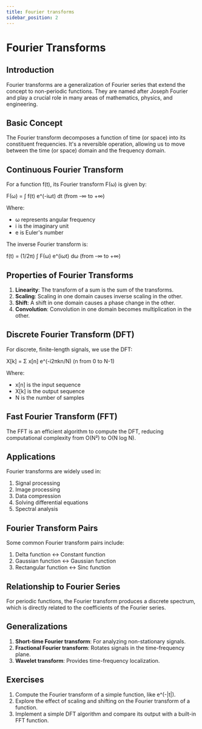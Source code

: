 ```yaml
---
title: Fourier transforms
sidebar_position: 2
---
```

# Fourier Transforms

## Introduction
Fourier transforms are a generalization of Fourier series that extend the concept to non-periodic functions. They are named after Joseph Fourier and play a crucial role in many areas of mathematics, physics, and engineering.

## Basic Concept
The Fourier transform decomposes a function of time (or space) into its constituent frequencies. It's a reversible operation, allowing us to move between the time (or space) domain and the frequency domain.

## Continuous Fourier Transform
For a function f(t), its Fourier transform F(ω) is given by:

F(ω) = ∫ f(t) e^(-iωt) dt  (from -∞ to +∞)

Where:
- ω represents angular frequency
- i is the imaginary unit
- e is Euler's number

The inverse Fourier transform is:

f(t) = (1/2π) ∫ F(ω) e^(iωt) dω  (from -∞ to +∞)

## Properties of Fourier Transforms
1. **Linearity**: The transform of a sum is the sum of the transforms.
2. **Scaling**: Scaling in one domain causes inverse scaling in the other.
3. **Shift**: A shift in one domain causes a phase change in the other.
4. **Convolution**: Convolution in one domain becomes multiplication in the other.

## Discrete Fourier Transform (DFT)
For discrete, finite-length signals, we use the DFT:

X[k] = Σ x[n] e^(-i2πkn/N)  (n from 0 to N-1)

Where:
- x[n] is the input sequence
- X[k] is the output sequence
- N is the number of samples

## Fast Fourier Transform (FFT)
The FFT is an efficient algorithm to compute the DFT, reducing computational complexity from O(N²) to O(N log N).

## Applications
Fourier transforms are widely used in:
1. Signal processing
2. Image processing
3. Data compression
4. Solving differential equations
5. Spectral analysis

## Fourier Transform Pairs
Some common Fourier transform pairs include:
1. Delta function ↔ Constant function
2. Gaussian function ↔ Gaussian function
3. Rectangular function ↔ Sinc function

## Relationship to Fourier Series
For periodic functions, the Fourier transform produces a discrete spectrum, which is directly related to the coefficients of the Fourier series.

## Generalizations
1. **Short-time Fourier transform**: For analyzing non-stationary signals.
2. **Fractional Fourier transform**: Rotates signals in the time-frequency plane.
3. **Wavelet transform**: Provides time-frequency localization.

## Exercises
1. Compute the Fourier transform of a simple function, like e^(-|t|).
2. Explore the effect of scaling and shifting on the Fourier transform of a function.
3. Implement a simple DFT algorithm and compare its output with a built-in FFT function.